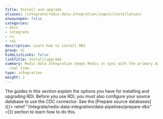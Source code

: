 ```yaml
---
Title: Install and upgrade
aliases: /integrate/redis-data-integration/ingest/installation/
alwaysopen: false
categories:
- docs
- integrate
- rs
- rdi
description: Learn how to install RDI
group: di
hideListLinks: false
linkTitle: Install/upgrade
summary: Redis Data Integration keeps Redis in sync with the primary database in near
  real time.
type: integration
weight: 2
---
```


The guides in this section explain the options you have for installing and upgrading RDI.
Before you use RDI, you must also configure your source database to use the CDC connector. See the
[Prepare source databases]({{< relref "/integrate/redis-data-integration/data-pipelines/prepare-dbs" >}})
section to learn how to do this.